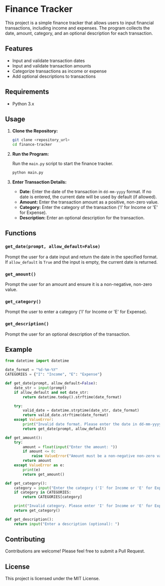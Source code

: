 
# Finance Tracker

This project is a simple finance tracker that allows users to input financial transactions, including income and expenses. The program collects the date, amount, category, and an optional description for each transaction.

## Features

- Input and validate transaction dates
- Input and validate transaction amounts
- Categorize transactions as income or expense
- Add optional descriptions to transactions

## Requirements

- Python 3.x

## Usage

1. **Clone the Repository:**

   ```bash
   git clone <repository_url>
   cd finance-tracker
   ```

2. **Run the Program:**

   Run the `main.py` script to start the finance tracker.

   ```bash
   python main.py
   ```

3. **Enter Transaction Details:**

   - **Date:** Enter the date of the transaction in `dd-mm-yyyy` format. If no date is entered, the current date will be used by default (if allowed).
   - **Amount:** Enter the transaction amount as a positive, non-zero value.
   - **Category:** Enter the category of the transaction ('I' for Income or 'E' for Expense).
   - **Description:** Enter an optional description for the transaction.

## Functions

### `get_date(prompt, allow_default=False)`

Prompt the user for a date input and return the date in the specified format. If `allow_default` is `True` and the input is empty, the current date is returned.

### `get_amount()`

Prompt the user for an amount and ensure it is a non-negative, non-zero value.

### `get_category()`

Prompt the user to enter a category ('I' for Income or 'E' for Expense).

### `get_description()`

Prompt the user for an optional description of the transaction.

## Example

```python
from datetime import datetime

date_format = "%d-%m-%Y"
CATEGORIES = {"I": "Income", "E": "Expense"}

def get_date(prompt, allow_default=False):
    date_str = input(prompt)
    if allow_default and not date_str:
        return datetime.today().strftime(date_format)

    try:
        valid_date = datetime.strptime(date_str, date_format)
        return valid_date.strftime(date_format)
    except ValueError:
        print("Invalid date format. Please enter the date in dd-mm-yyyy format")
        return get_date(prompt, allow_default)

def get_amount():
    try:
        amount = float(input("Enter the amount: "))
        if amount <= 0:
            raise ValueError("Amount must be a non-negative non-zero value.")
        return amount
    except ValueError as e:
        print(e)
        return get_amount()

def get_category():
    category = input("Enter the category ('I' for Income or 'E' for Expense): ").upper()
    if category in CATEGORIES:
        return CATEGORIES[category]

    print("Invalid category. Please enter 'I' for Income or 'E' for Expense.")
    return get_category()

def get_description():
    return input("Enter a description (optional): ")
```

## Contributing

Contributions are welcome! Please feel free to submit a Pull Request.

## License

This project is licensed under the MIT License.
